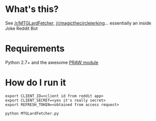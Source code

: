 # What's this?

See [/r/MTGLardFetcher](https://www.reddit.com/r/MTGLardFetcher/), [/r/magicthecirclejerking](https://www.reddit.com/r/magicthecirclejerking/)... essentially an inside Joke Reddit Bot

# Requirements

Python 2.7+ and the awesome [PRAW module](https://praw.readthedocs.io/en/stable/)

# How do I run it

    export CLIENT_ID=<client id from reddit app>
    export CLIENT_SECRET=<yes it's really secret>
    export REFRESH_TOKEN=<obtained from access request>
    
    python MTGLardFetcher.py 
